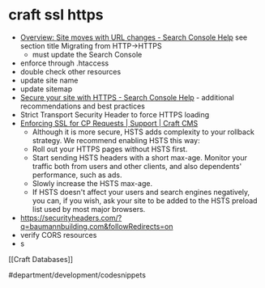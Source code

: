 # craft ssl https
* [Overview: Site moves with URL changes - Search Console Help](https://support.google.com/webmasters/answer/6033049) see section title Migrating from HTTP->HTTPS
	* must update the Search Console
* enforce through .htaccess
* double check other resources
* update site name
* update sitemap
* [Secure your site with HTTPS - Search Console Help](https://support.google.com/webmasters/answer/6073543) - additional recommendations and best practices
* Strict Transport Security Header to force HTTPS loading
* [Enforcing SSL for CP Requests | Support | Craft CMS](https://craftcms.com/support/force-ssl)
	* Although it is more secure, HSTS adds complexity to your rollback strategy. We recommend enabling HSTS this way:
	* Roll out your HTTPS pages without HSTS first.
	* Start sending HSTS headers with a short max-age. Monitor your traffic both from users and other clients, and also dependents' performance, such as ads.
	* Slowly increase the HSTS max-age.
	* If HSTS doesn't affect your users and search engines negatively, you can, if you wish, ask your site to be added to the HSTS preload list used by most major browsers.
* https://securityheaders.com/?q=baumannbuilding.com&followRedirects=on
* verify CORS resources
* s

[[Craft Databases]]

#department/development/codesnippets